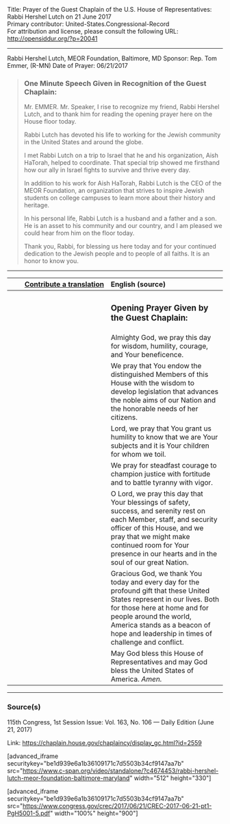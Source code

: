 <html>
<head></head>
<body>
Title: Prayer of the Guest Chaplain of the U.S. House of Representatives: Rabbi Hershel Lutch on 21 June 2017<br />
Primary contributor: United-States.Congressional-Record<br />
For attribution and license, please consult the following URL: <a href="http://opensiddur.org/?p=20041">http://opensiddur.org/?p=20041</a>
<p />
<hr />

Rabbi Hershel Lutch, MEOR Foundation, Baltimore, MD
Sponsor: Rep. Tom Emmer, (R-MN)
Date of Prayer: 06/21/2017

<blockquote>
<h3>One Minute Speech Given in Recognition of the Guest Chaplain:</h3>
Mr. EMMER. Mr. Speaker, I rise to recognize my friend, Rabbi Hershel Lutch, and to thank him for reading the opening prayer here on the House floor today.

Rabbi Lutch has devoted his life to working for the Jewish community in the United States and around the globe.

I met Rabbi Lutch on a trip to Israel that he and his organization, Aish HaTorah, helped to coordinate. That special trip showed me firsthand how our ally in Israel fights to survive and thrive every day.

In addition to his work for Aish HaTorah, Rabbi Lutch is the CEO of the MEOR Foundation, an organization that strives to inspire Jewish students on college campuses to learn more about their history and heritage.

In his personal life, Rabbi Lutch is a husband and a father and a son. He is an asset to his community and our country, and I am pleased we could hear from him on the floor today.

Thank you, Rabbi, for blessing us here today and for your continued dedication to the Jewish people and to people of all faiths. It is an honor to know you.
</blockquote>

<hr />

<table style="margin-left: auto;margin-right: auto;" class="draggable">
<thead><tr><th id="x" style="text-align: right;"><a href="/contributing/upload/">Contribute a translation</a></th><th style="text-align: left;">English (source)</th></tr></thead>
<tbody>
<tr><td style="vertical-align:top;" width="46%">
<div class="liturgy"><span lang="he">

</span></div></td>
 
<td style="vertical-align:top;" width="53%">
<div class="english">
<h3>Opening Prayer Given by the Guest Chaplain:</h3>
</div></td></tr>


<tr><td style="vertical-align:top;" width="46%">
<div class="liturgy"><span lang="he">

</span></div></td>
 
<td style="vertical-align:top;" width="53%">
<div class="english">
Almighty God, 
we pray this day 
for wisdom, 
humility, 
courage, 
and Your beneficence.
</div></td></tr>


<tr><td style="vertical-align:top;" width="46%">
<div class="liturgy"><span lang="he">

</span></div></td>
 
<td style="vertical-align:top;" width="53%">
<div class="english">
We pray that You endow the distinguished Members of this House 
with the wisdom to develop legislation 
that advances the noble aims of our Nation 
and the honorable needs of her citizens.
</div></td></tr>


<tr><td style="vertical-align:top;" width="46%">
<div class="liturgy"><span lang="he">

</span></div></td>
 
<td style="vertical-align:top;" width="53%">
<div class="english">
Lord, 
we pray that You grant us humility 
to know that we are Your subjects 
and it is Your children for whom we toil.
</div></td></tr>


<tr><td style="vertical-align:top;" width="46%">
<div class="liturgy"><span lang="he">

</span></div></td>
 
<td style="vertical-align:top;" width="53%">
<div class="english">
We pray for steadfast courage 
to champion justice with fortitude 
and to battle tyranny with vigor.
</div></td></tr>


<tr><td style="vertical-align:top;" width="46%">
<div class="liturgy"><span lang="he">

</span></div></td>
 
<td style="vertical-align:top;" width="53%">
<div class="english">
O Lord, 
we pray this day 
that Your blessings of safety, success, and serenity 
rest on each Member, staff, and security officer of this House, 
and we pray 
that we might make continued room for Your presence 
in our hearts 
and in the soul of our great Nation.
</div></td></tr>


<tr><td style="vertical-align:top;" width="46%">
<div class="liturgy"><span lang="he">

</span></div></td>
 
<td style="vertical-align:top;" width="53%">
<div class="english">
Gracious God, 
we thank You today and every day 
for the profound gift that these United States represent in our lives. 
Both for those here at home 
and for people around the world, 
America stands as a beacon of hope and leadership 
in times of challenge and conflict.
</div></td></tr>


<tr><td style="vertical-align:top;" width="46%">
<div class="liturgy"><span lang="he">

</span></div></td>
 
<td style="vertical-align:top;" width="53%">
<div class="english">
May God bless this House of Representatives 
and may God bless the United States of America. 
<em>Amen.</em>
</div></td></tr>
</tbody></table>

<hr />

<h3>Source(s)</h3>

115th Congress, 1st Session
Issue: Vol. 163, No. 106 — Daily Edition (June 21, 2017)

Link: <a href="https://chaplain.house.gov/chaplaincy/display_gc.html?id=2559">https://chaplain.house.gov/chaplaincy/display_gc.html?id=2559</a>

[advanced_iframe securitykey="be1d939e6a1b36109171c7d5503b34cf9147aa7b" src="https://www.c-span.org/video/standalone/?c4674453/rabbi-hershel-lutch-meor-foundation-baltimore-maryland" width="512" height="330"]

[advanced_iframe securitykey="be1d939e6a1b36109171c7d5503b34cf9147aa7b" src="https://www.congress.gov/crec/2017/06/21/CREC-2017-06-21-pt1-PgH5001-5.pdf" width="100%" height="900"]
</body>
</html>